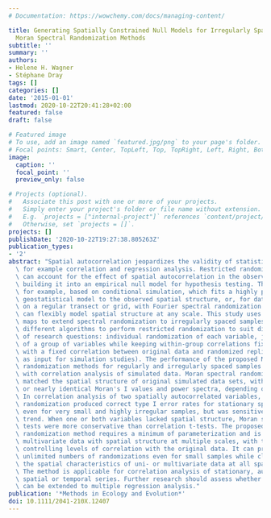 ```yaml
---
# Documentation: https://wowchemy.com/docs/managing-content/

title: Generating Spatially Constrained Null Models for Irregularly Spaced Data Using
  Moran Spectral Randomization Methods
subtitle: ''
summary: ''
authors:
- Helene H. Wagner
- Stéphane Dray
tags: []
categories: []
date: '2015-01-01'
lastmod: 2020-10-22T20:41:28+02:00
featured: false
draft: false

# Featured image
# To use, add an image named `featured.jpg/png` to your page's folder.
# Focal points: Smart, Center, TopLeft, Top, TopRight, Left, Right, BottomLeft, Bottom, BottomRight.
image:
  caption: ''
  focal_point: ''
  preview_only: false

# Projects (optional).
#   Associate this post with one or more of your projects.
#   Simply enter your project's folder or file name without extension.
#   E.g. `projects = ["internal-project"]` references `content/project/deep-learning/index.md`.
#   Otherwise, set `projects = []`.
projects: []
publishDate: '2020-10-22T19:27:38.805263Z'
publication_types:
- '2'
abstract: "Spatial autocorrelation jeopardizes the validity of statistical inference,\
  \ for example correlation and regression analysis. Restricted randomization methods\
  \ can account for the effect of spatial autocorrelation in the observed data by\
  \ building it into an empirical null model for hypothesis testing. This can be achieved,\
  \ for example, based on conditional simulation, which fits a highly parameterized\
  \ geostatistical model to the observed spatial structure, or, for data observed\
  \ on a regular transect or grid, with Fourier spectral randomization methods that\
  \ can flexibly model spatial structure at any scale. This study uses Moran eigenvector\
  \ maps to extend spectral randomization to irregularly spaced samples. We present\
  \ different algorithms to perform restricted randomization to suit different types\
  \ of research questions: individual randomization of each variable, joint randomization\
  \ of a group of variables while keeping within-group correlations fixed, and randomization\
  \ with a fixed correlation between original data and randomized replicates (e.g.\
  \ as input for simulation studies). The performance of the proposed Moran spectral\
  \ randomization methods for regularly and irregularly spaced samples is assessed\
  \ with correlation analysis of simulated data. Moran spectral randomization closely\
  \ matched the spatial structure of original simulated data sets, with identical\
  \ or nearly identical Moran's I values and power spectra, depending on the algorithm.\
  \ In correlation analysis of two spatially autocorrelated variables, Moran spectral\
  \ randomization produced correct type I error rates for stationary spatial data,\
  \ even for very small and highly irregular samples, but was sensitive to linear\
  \ trend. When one or both variables lacked spatial structure, Moran spectral randomization\
  \ tests were more conservative than correlation t-tests. The proposed Moran spectral\
  \ randomization method requires a minimum of parameterization and is able to address\
  \ multivariate data with spatial structure at multiple scales, with the option of\
  \ controlling levels of correlation with the original data. It can provide technically\
  \ unlimited numbers of randomizations even for small samples while closely maintaining\
  \ the spatial characteristics of uni- or multivariate data at all spatial scales.\
  \ The method is applicable for correlation analysis of stationary, autocorrelated\
  \ spatial or temporal series. Further research should assess whether the method\
  \ can be extended to multiple regression analysis."
publication: '*Methods in Ecology and Evolution*'
doi: 10.1111/2041-210X.12407
---
```

